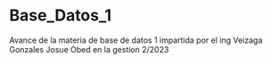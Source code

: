 # Base_Datos_1
 Avance de la materia de base de datos 1 impartida por el ing Veizaga Gonzales Josue Obed en la gestion 2/2023
